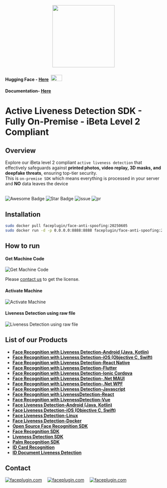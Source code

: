 
<div align="center">
<img alt="" src="https://github.com/Faceplugin-ltd/FaceRecognition-Javascript/assets/160750757/657130a9-50f2-486d-b6d5-b78bcec5e6e2.png" width=200/>
</div>

#### Hugging Face - [Here](https://huggingface.co/spaces/FacePlugin-Ltd/FaceRecognition-LivenessDetection-SDK) <span> <img src="https://github.com/user-attachments/assets/303cda2b-a195-42c5-b481-6b2b796d2910" style="margin: 4px; width: 36px; height: 20px"> <span/>
#### Documentation- [Here](https://doc.faceplugin.com)

#  Active Liveness Detection SDK - Fully On-Premise - iBeta Level 2 Compliant
## Overview
Explore our iBeta level 2 compliant `active liveness detection` that effectively safeguards against **printed photos, video replay, 3D masks, and deepfake threats**, ensuring top-tier security.
<br>This is `on-premise SDK` which means everything is processed in your server and **NO** data leaves the device
<br></br>

<div align="left">
<img src="https://cdn.rawgit.com/sindresorhus/awesome/d7305f38d29fed78fa85652e3a63e154dd8e8829/media/badge.svg" alt="Awesome Badge"/>
<img src="https://img.shields.io/static/v1?label=%F0%9F%8C%9F&message=If%20Useful&style=style=flat&color=BC4E99" alt="Star Badge"/>
<img src="https://img.shields.io/github/issues/genderev/assassin" alt="issue"/>
<img src="https://img.shields.io/github/issues-pr/genderev/assassin" alt="pr"/>
</div>

## Installation
```bash
sudo docker pull faceplugin/face-anti-spoofing:20250605
sudo docker run -d -p 0.0.0.0:8888:8888 faceplugin/face-anti-spoofing:20250605
```

## How to run
#### Get Machine Code
![Get Machine Code](https://github.com/user-attachments/assets/4915258c-badf-47ab-9438-22e523bb6594)

Please [contact us](#contact) to get the license.

#### Activate Machine
![Activate Machine](https://github.com/user-attachments/assets/b588384d-468e-44cb-9e7f-34dd38156ef4)

#### Liveness Detection using raw file
![Liveness Detection using raw file](https://github.com/user-attachments/assets/d4b8f7c0-caff-455e-85d4-3a6029ef7685)

## List of our Products
* **[Face Recognition with Liveness Detection-Android (Java, Kotlin)](https://github.com/Faceplugin-ltd/FaceRecognition-Android)**
* **[Face Recognition with Liveness Detection-iOS (Objective C, Swift)](https://github.com/Faceplugin-ltd/FaceRecognition-iOS)**
* **[Face Recognition with Liveness Detection-React Native](https://github.com/Faceplugin-ltd/FaceRecognition-React-Native)**
* **[Face Recognition with Liveness Detection-Flutter](https://github.com/Faceplugin-ltd/FaceRecognition-Flutter)**
* **[Face Recognition with Liveness Detection-Ionic Cordova](https://github.com/Faceplugin-ltd/FaceRecognition-Ionic-Cordova)**
* **[Face Recognition with Liveness Detection-.Net MAUI](https://github.com/Faceplugin-ltd/FaceRecognition-.Net)**
* **[Face Recognition with Liveness Detection-.Net WPF](https://github.com/Faceplugin-ltd/FaceRecognition-WPF-.Net)**
* **[Face Recognition with Liveness Detection-Javascript](https://github.com/Faceplugin-ltd/FaceRecognition-LivenessDetection-Javascript)**
* **[Face Recognition with LivenessDetection-React](https://github.com/Faceplugin-ltd/FaceRecognition-LivenessDetection-React)**
* **[Face Recognition with LivenessDetection-Vue](https://github.com/Faceplugin-ltd/FaceRecognition-LivenessDetection-Vue)**
* **[Face Liveness Detection-Android (Java, Kotlin)](https://github.com/Faceplugin-ltd/FaceLivenessDetection-Android)**
* **[Face Liveness Detection-iOS (Objective C, Swift)](https://github.com/Faceplugin-ltd/FaceLivenessDetection-iOS)**
* **[Face Liveness Detection-Linux](https://github.com/Faceplugin-ltd/FaceLivenessDetection-Linux)**
* **[Face Liveness Detection-Docker](https://github.com/Faceplugin-ltd/FaceLivenessDetection-Docker)**
* **[Open Source Face Recognition SDK](https://github.com/Faceplugin-ltd/Open-Source-Face-Recognition-SDK)**
* **[Face Recognition SDK](https://github.com/Faceplugin-ltd/Face-Recognition-SDK)**
* **[Liveness Detection SDK](https://github.com/Faceplugin-ltd/Face-Liveness-Detection-SDK)**
* **[Palm Recognition SDK](https://github.com/Faceplugin-ltd/Palm-Recognition)**
* **[ID Card Recognition](https://github.com/Faceplugin-ltd/ID-Card-Recognition)**
* **[ID Document Liveness Detection](https://github.com/Faceplugin-ltd/ID-Document-Liveness-Detection)**

## Contact
<div align="left">
<a target="_blank" href="mailto:info@faceplugin.com"><img src="https://img.shields.io/badge/email-info@faceplugin.com-blue.svg?logo=gmail " alt="faceplugin.com"></a>&emsp;
<a target="_blank" href="https://t.me/faceplugin"><img src="https://img.shields.io/badge/telegram-@faceplugin-blue.svg?logo=telegram " alt="faceplugin.com"></a>&emsp;
<a target="_blank" href="https://wa.me/+19382025720"><img src="https://img.shields.io/badge/whatsapp-faceplugin-blue.svg?logo=whatsapp " alt="faceplugin.com">
</div>

